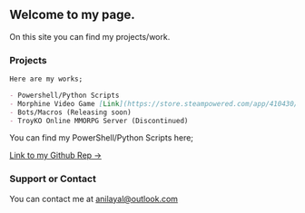 ## Welcome to my page.

On this site you can find my projects/work.

### Projects

```markdown
Here are my works;

- Powershell/Python Scripts
- Morphine Video Game [Link](https://store.steampowered.com/app/410430/Morphine)
- Bots/Macros (Releasing soon)
- TroyKO Online MMORPG Server (Discontinued)

```

You can find my PowerShell/Python Scripts here;

[Link to my Github Rep ->](https://github.com/Akkuuu/Powershell-Scripts)

### Support or Contact

You can contact me at [anilayal@outlook.com](anilayal@outlook.com)
